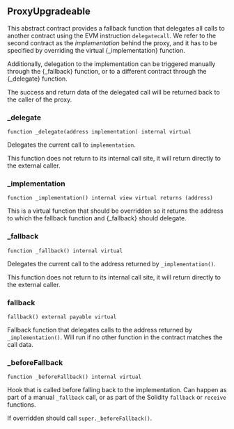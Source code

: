 ## ProxyUpgradeable

This abstract contract provides a fallback function that delegates all calls to another contract using the EVM
instruction `delegatecall`. We refer to the second contract as the _implementation_ behind the proxy, and it has to
be specified by overriding the virtual {_implementation} function.

Additionally, delegation to the implementation can be triggered manually through the {_fallback} function, or to a
different contract through the {_delegate} function.

The success and return data of the delegated call will be returned back to the caller of the proxy.

### _delegate

```solidity
function _delegate(address implementation) internal virtual
```

Delegates the current call to `implementation`.

This function does not return to its internal call site, it will return directly to the external caller.

### _implementation

```solidity
function _implementation() internal view virtual returns (address)
```

This is a virtual function that should be overridden so it returns the address to which the fallback function
and {_fallback} should delegate.

### _fallback

```solidity
function _fallback() internal virtual
```

Delegates the current call to the address returned by `_implementation()`.

This function does not return to its internal call site, it will return directly to the external caller.

### fallback

```solidity
fallback() external payable virtual
```

Fallback function that delegates calls to the address returned by `_implementation()`. Will run if no other
function in the contract matches the call data.

### _beforeFallback

```solidity
function _beforeFallback() internal virtual
```

Hook that is called before falling back to the implementation. Can happen as part of a manual `_fallback`
call, or as part of the Solidity `fallback` or `receive` functions.

If overridden should call `super._beforeFallback()`.

